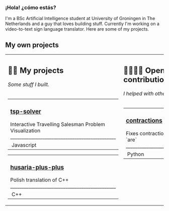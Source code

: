 ### ¡Hola! ¿cómo estás?

I'm a BSc Artificial Intelligence student at University of Groningen in The Netherlands and a guy that loves building stuff. Currently I'm working on a video-to-text sign language translator. Here are some of my projects. 

## My own projects
<table><tr>
<td>
  <h2>🙆‍♂️ My projects</h2>
  <i>Some stuff I built.</i><br><br>
  <table>
    <tr>
      <td>
        <h3><a href="https://github.com/fszewczyk/tsp-solver">tsp-solver</a></h3>
        Interactive Travelling Salesman Problem Visualization<br>
        ______________________________________________</tr>
    <tr>
      <td>&nbsp;Javascript</td>
    </tr>
  </table>
  <table><tr><td><h3><a href="https://github.com/fszewczyk/husaria-plus-plus">husaria-plus-plus</a></h3>Polish translation of C++<br>______________________________________________</tr><tr><td>&nbsp;C++</td></tr></table></td><td valign="top"><h2>👨‍👨‍👧‍👦 Open source contributions</h2><i>I helped with other people's projects!</i><br><br><table><tr><td><h3><a href="https://github.com/kootenpv/contractions">contractions</a></h3>Fixes contractions such as `you're` to you `are`<br>______________________________________________</tr><tr><td>&nbsp;Python</td></tr></table>
</table>

<!--
README template copied from https://github.com/LingDong-/LingDong-
-->
